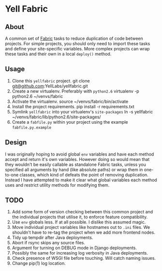 # Yell Fabric

## About

A common set of [Fabric](http://fabfile.org) tasks to reduce duplication of code between projects. For simple projects, you should only need to import these tasks and define your site-specific variables. More complex projects can wrap these tasks and their own in a local `deploy()` method.

## Usage

1. Clone this `yellfabric` project.
        git clone git@github.com:YellLabs/yellfabric.git
1. Create a new virtualenv. Preferably with `python2.6`
        virtualenv -p python2.6 ~/venvs/fabric
1. Activate the virtualenv.
        source ~/venvs/fabric/bin/activate
1. Install the project requirements.
        pip install -r requirements.txt
1. Symlink `yellfabric` into your virtualenv's `site-packages`
        ln -s yellfabric ~/venvs/fabric/lib/python2.6/site-packages/
1. Create a `fabfile.py` within your project using the example `fabfile.py.example`

## Design

I was originally hoping to avoid global `env` variables and have each method accept and return it's own variables. However doing so would mean that they wouldn't be easily callable as standalone Fabric tasks, unless you specified all arguments by hand (like absolute paths) or wrap them in one-to-one classes, which kind of defeats the point of removing duplication. Instead I have attempted to make it clear what global variables each method uses and restrict utility methods for modifying them.

## TODO

1. Add some form of version checking between this common project and the individual projects that utilise it, to enforce feature compatibility.
1. Use `env` globals less. If at all possible. I dislike this assumed magic.
1. Move individual project variables like hostnames out to `.ini` files. We shouldn't have to re-tag the project when we add more frontend nodes.
1. Tidy up tempdir after Java deployments.
1. Abort if rsync skips any source files.
1. Argument for turning on DEBUG mode in Django deployments.
1. Possibly the same for increasing log verbosity in Java deployments.
1. Check presence of WSGI file before touching. Will catch naming issues.
1. Change pip(1) log location.
